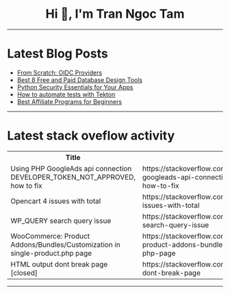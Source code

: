<h1 align="center">Hi 👋, I'm Tran Ngoc Tam</h1>

---

# Latest Blog Posts 
<!-- BLOG-POST-LIST:START -->
- [From Scratch: OIDC Providers](https://dev.to/aws-builders/from-scratch-oidc-providers-252d)
- [Best 8 Free and Paid Database Design Tools](https://dev.to/devartteam/best-8-free-and-paid-database-design-tools-2dif)
- [Python Security Essentials for Your Apps](https://dev.to/sharony/python-security-essentials-for-your-apps-1810)
- [How to automate tests with Tekton](https://dev.to/woovi/how-to-automate-tests-with-tekton-3caj)
- [Best Affiliate Programs for Beginners](https://dev.to/sakurak02128375/best-affiliate-programs-for-beginners-1k1g)
<!-- BLOG-POST-LIST:END -->

---

# Latest stack oveflow activity
<table>
  <tr><th>Title</th><th>Link</th></tr>
  <!-- STACKOVERFLOW:START --><tr><td>Using PHP GoogleAds api connection DEVELOPER_TOKEN_NOT_APPROVED, how to fix</td><td>https://stackoverflow.com/questions/78506243/using-php-googleads-api-connection-developer-token-not-approved-how-to-fix</td></tr><tr><td>Opencart 4 issues with total</td><td>https://stackoverflow.com/questions/78506239/opencart-4-issues-with-total</td></tr><tr><td>WP_QUERY search query issue</td><td>https://stackoverflow.com/questions/78506077/wp-query-search-query-issue</td></tr><tr><td>WooCommerce: Product Addons/Bundles/Customization in single-product.php page</td><td>https://stackoverflow.com/questions/78505947/woocommerce-product-addons-bundles-customization-in-single-product-php-page</td></tr><tr><td>HTML output dont break page [closed]</td><td>https://stackoverflow.com/questions/78505784/html-output-dont-break-page</td></tr><!-- STACKOVERFLOW:END -->
</table>

---


